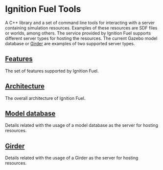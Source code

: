 # Ignition Fuel Tools

A C++ library and a set of command line tools for interacting with a server containing simulation resources. Examples of these resources are SDF files or worlds, among others. The service provided by Ignition Fuel supports different server types for hosting the resources. The current Gazebo model database or [Girder](https://girder.readthedocs.io/en/latest/) are examples of two supported server types.


## [Features](https://bitbucket.org/ignitionrobotics/ign-fuel-tools/wiki/features)
The set of features supported by Ignition Fuel.

## [Architecture](https://bitbucket.org/ignitionrobotics/ign-fuel-tools/wiki/architecture)
The overall architecture of Ignition Fuel.

## [Model database](https://bitbucket.org/ignitionrobotics/ign-fuel-tools/wiki/model_database)
Details related with the usage of a model database as the server for hosting resources.

## [Girder](https://bitbucket.org/ignitionrobotics/ign-fuel-tools/wiki/girder)
Details related with the usage of a Girder as the server for hosting resources.